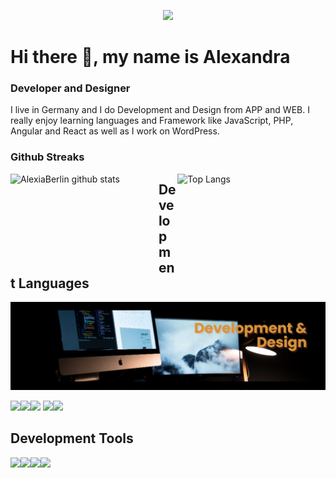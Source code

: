 
<p align="center">
<img width="50%"  src="https://raw.githubusercontent.com/arsentieva/arsentieva/main/code.gif?raw=true"  >
</p>

<p align="center">
 <h1>Hi there 👋, my name is Alexandra</h1>
</p>

### Developer and Designer
I live in Germany and I do Development and Design from APP and WEB. I really enjoy learning languages and Framework like JavaScript, PHP, Angular and React as well as I work on WordPress.

### Github Streaks
<a href="https://github.com/alexiaberlin/github-readme-stats">
  <img align="left" width="47%" height="160px" src="https://github-readme-stats.vercel.app/api?username=alexiaberlin&hide=prs&count_private=true&show_icons=true&theme=gotham" alt="AlexiaBerlin github stats" height="180" />
</a>
<a href="https://github.com/alexiaberlin/github-readme-stats">
  <img align="right" width="47%" height="160px" src="https://github-readme-stats.vercel.app/api/top-langs/?username=alexiaberlin&layout=compact&theme=gotham" alt="Top Langs"   />
</a>

## Development Languages
<p align="center">
<img  src="https://github.com/AlexiaBerlin/AlexiaBerlin/blob/main/banner(1).png?raw=true"  >
</p>

<img height=50 src="https://cdn.jsdelivr.net/gh/devicons/devicon/icons/javascript/javascript-original.svg"/><img height=50 src="https://cdn.jsdelivr.net/gh/devicons/devicon/icons/html5/html5-original.svg" /><img height=50 src="https://cdn.jsdelivr.net/gh/devicons/devicon/icons/css3/css3-original.svg" />
<img height=50 src="https://cdn.jsdelivr.net/gh/devicons/devicon/icons/react/react-original.svg" /><img height=50 src="https://cdn.jsdelivr.net/gh/devicons/devicon/icons/php/php-original.svg" />


## Development Tools
<img height=50 src="https://cdn.jsdelivr.net/gh/devicons/devicon/icons/wordpress/wordpress-original.svg" /><img height=50 src="https://cdn.jsdelivr.net/gh/devicons/devicon/icons/git/git-plain.svg"/><img height=50 src="https://cdn.jsdelivr.net/gh/devicons/devicon/icons/github/github-original.svg"/><img height=50 src="https://cdn.jsdelivr.net/gh/devicons/devicon/icons/linux/linux-original.svg"/>

